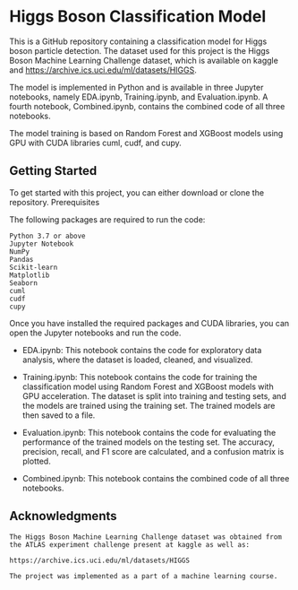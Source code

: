 # Higgs Boson Classification Model

This is a GitHub repository containing a classification model for Higgs boson particle detection. The dataset used for this project is the Higgs Boson Machine Learning Challenge dataset, which is available on kaggle and https://archive.ics.uci.edu/ml/datasets/HIGGS.

The model is implemented in Python and is available in three Jupyter notebooks, namely EDA.ipynb, Training.ipynb, and Evaluation.ipynb. A fourth notebook, Combined.ipynb, contains the combined code of all three notebooks.

The model training is based on Random Forest and XGBoost models using GPU with CUDA libraries cuml, cudf, and cupy.

## Getting Started

To get started with this project, you can either download or clone the repository.
Prerequisites

The following packages are required to run the code:

    Python 3.7 or above
    Jupyter Notebook
    NumPy
    Pandas
    Scikit-learn
    Matplotlib
    Seaborn
    cuml
    cudf
    cupy


Once you have installed the required packages and CUDA libraries, you can open the Jupyter notebooks and run the code.

   - EDA.ipynb: This notebook contains the code for exploratory data analysis, where the dataset is loaded, cleaned, and visualized.

   - Training.ipynb: This notebook contains the code for training the classification model using Random Forest and XGBoost models with GPU acceleration. The dataset is split into training and testing sets, and the models are trained using the training set. The trained models are then saved to a file.

   - Evaluation.ipynb: This notebook contains the code for evaluating the performance of the trained models on the testing set. The accuracy, precision, recall, and F1 score are calculated, and a confusion matrix is plotted.

   - Combined.ipynb: This notebook contains the combined code of all three notebooks.

## Acknowledgments

    The Higgs Boson Machine Learning Challenge dataset was obtained from the ATLAS experiment challenge present at kaggle as well as:

    https://archive.ics.uci.edu/ml/datasets/HIGGS

    The project was implemented as a part of a machine learning course.